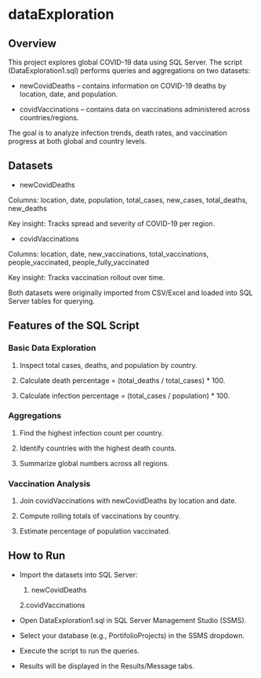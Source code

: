 # dataExploration
## Overview

This project explores global COVID-19 data using SQL Server.
The script (DataExploration1.sql) performs queries and aggregations on two datasets:

- newCovidDeaths – contains information on COVID-19 deaths by location, date, and population.

- covidVaccinations – contains data on vaccinations administered across countries/regions.

The goal is to analyze infection trends, death rates, and vaccination progress at both global and country levels.

## Datasets

- newCovidDeaths

Columns: location, date, population, total_cases, new_cases, total_deaths, new_deaths

Key insight: Tracks spread and severity of COVID-19 per region.

- covidVaccinations

Columns: location, date, new_vaccinations, total_vaccinations, people_vaccinated, people_fully_vaccinated

Key insight: Tracks vaccination rollout over time.

Both datasets were originally imported from CSV/Excel and loaded into SQL Server tables for querying.

## Features of the SQL Script

### Basic Data Exploration

1. Inspect total cases, deaths, and population by country.

2. Calculate death percentage = (total_deaths / total_cases) * 100.

3. Calculate infection percentage = (total_cases / population) * 100.

### Aggregations

1. Find the highest infection count per country.

2. Identify countries with the highest death counts.

3. Summarize global numbers across all regions.

### Vaccination Analysis

1. Join covidVaccinations with newCovidDeaths by location and date.

2. Compute rolling totals of vaccinations by country.

3. Estimate percentage of population vaccinated.

## How to Run

- Import the datasets into SQL Server:

  1. newCovidDeaths

  2.covidVaccinations

- Open DataExploration1.sql in SQL Server Management Studio (SSMS).

- Select your database (e.g., PortifolioProjects) in the SSMS dropdown.

- Execute the script to run the queries.

- Results will be displayed in the Results/Message tabs.
